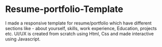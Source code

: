 # Resume-portfolio-Template
I made a responsive template for resume/portfolio which have different sections like - about yourself, skills, work experience, Education, projects etc. UI/UX is created from scratch using Html, Css and made interactive using Javascript.
